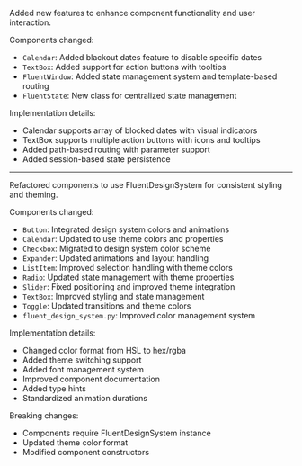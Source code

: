Added new features to enhance component functionality and user interaction.

Components changed:
- `Calendar`: Added blackout dates feature to disable specific dates
- `TextBox`: Added support for action buttons with tooltips
- `FluentWindow`: Added state management system and template-based routing
- `FluentState`: New class for centralized state management

Implementation details:
- Calendar supports array of blocked dates with visual indicators
- TextBox supports multiple action buttons with icons and tooltips
- Added path-based routing with parameter support
- Added session-based state persistence

---

Refactored components to use FluentDesignSystem for consistent styling and theming.

Components changed:
- `Button`: Integrated design system colors and animations
- `Calendar`: Updated to use theme colors and properties
- `Checkbox`: Migrated to design system color scheme
- `Expander`: Updated animations and layout handling
- `ListItem`: Improved selection handling with theme colors
- `Radio`: Updated state management with theme properties
- `Slider`: Fixed positioning and improved theme integration
- `TextBox`: Improved styling and state management
- `Toggle`: Updated transitions and theme colors
- `fluent_design_system.py`: Improved color management system

Implementation details:
- Changed color format from HSL to hex/rgba
- Added theme switching support
- Added font management system
- Improved component documentation
- Added type hints
- Standardized animation durations

Breaking changes:
- Components require FluentDesignSystem instance
- Updated theme color format
- Modified component constructors